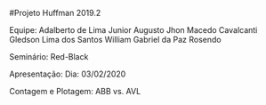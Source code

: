 #Projeto Huffman 2019.2

Equipe: Adalberto de Lima Junior
	Augusto Jhon Macedo Cavalcanti
	Gledson Lima dos Santos
	William Gabriel da Paz Rosendo

Seminário: Red-Black

Apresentação: Dia: 03/02/2020

Contagem e Plotagem: ABB vs. AVL